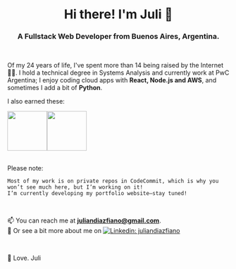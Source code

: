 <h1 align="center"> Hi there! I'm Juli 🐒 </h1>

<h3 align="center"> A Fullstack Web Developer from Buenos Aires, Argentina. </h3> 

<br/>
<p>Of my 24 years of life, I've spent more than 14 being raised by the Internet 👨‍💻. 
I hold a technical degree in Systems Analysis and currently work at PwC Argentina; I enjoy coding cloud apps with <strong>React, Node.js and AWS</strong>, and sometimes I add a bit of <strong>Python</strong>.</p>
<p>I also earned these:</p>
<span><img src="https://images.credly.com/images/b9feab85-1a43-4f6c-99a5-631b88d5461b/image.png" width="90"><img src="https://images.credly.com/images/00634f82-b07f-4bbd-a6bb-53de397fc3a6/image.png" width="90" ></span>
<br/><br/>


<p>Please note:</p>

```
Most of my work is on private repos in CodeCommit, which is why you won’t see much here, but I’m working on it!
I’m currently developing my portfolio website—stay tuned!
```
<br/>

📫 You can reach me at <strong><a href="mailto:juliandiazfiano@gmail.com">juliandiazfiano@gmail.com</a></strong>.
<br/>
📃 Or see a bit more about me on [![Linkedin: juliandiazfiano](https://img.shields.io/badge/-juliandiazfiano-blue?style=flat-square&logo=Linkedin&logoColor=white&link=https://www.linkedin.com/in/juliandiazfiano/)](https://www.linkedin.com/in/juliandiazfiano/)

<br/>
<p>💙 Love. Juli</p>







<!--
**Julidf/Julidf** is a ✨ _special_ ✨ repository because its `README.md` (this file) appears on your GitHub profile.

Here are some ideas to get you started:

- 🔭 I’m currently working on ...
- 🌱 I’m currently learning ...
- 👯 I’m looking to collaborate on ...
- 🤔 I’m looking for help with ...
- 💬 Ask me about ...
- 📫 How to reach me: ...
- 😄 Pronouns: ...
- ⚡ Fun fact: ...
-->
